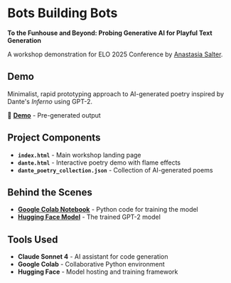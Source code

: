 # Bots Building Bots

**To the Funhouse and Beyond: Probing Generative AI for Playful Text Generation**

A workshop demonstration for ELO 2025 Conference by [Anastasia Salter](https://bsky.app/profile/anasalter.bsky.social).

## Demo

Minimalist, rapid prototyping approach to AI-generated poetry inspired by Dante's *Inferno* using GPT-2. 


🔗 **[Demo](dante.html)** - Pre-generated output

## Project Components

- **`index.html`** - Main workshop landing page
- **`dante.html`** - Interactive poetry demo with flame effects
- **`dante_poetry_collection.json`** - Collection of AI-generated poems 

## Behind the Scenes

- **[Google Colab Notebook](https://colab.research.google.com/drive/1cmsALgpYRbqZuoJWAbeWZ1Cytq3dbpDs?usp=sharing)** - Python code for training the model
- **[Hugging Face Model](https://huggingface.co/anasalter/dante-inferno-gpt2)** - The trained GPT-2 model

## Tools Used

- **Claude Sonnet 4** - AI assistant for code generation
- **Google Colab** - Collaborative Python environment
- **Hugging Face** - Model hosting and training framework
